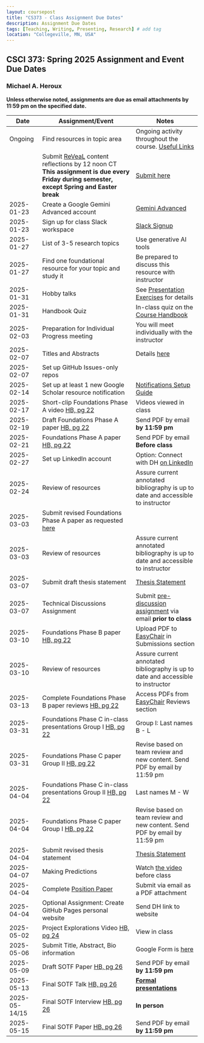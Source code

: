 ```yaml
---
layout: coursepost
title: "CS373 - Class Assignment Due Dates"
description: Assignment Due Dates
tags: [Teaching, Writing, Presenting, Research] # add tag
location: "Collegeville, MN, USA"
---
```


## CSCI 373: Spring 2025 Assignment and Event Due Dates

### Michael A. Heroux

**Unless otherwise noted, assignments are due as email attachments by 11:59 pm on the specified date.**

| **Date** | **Assignment/Event** | **Notes** |
| ---------- | --- | --- |
| Ongoing | Find resources in topic area | Ongoing activity throughout the course. [Useful Links](https://maherou.github.io/Teaching/files/CS373/CS373-Links/) |
|  | Submit [ReVeaL](../RevealDiscussions) content reflections by 12 noon CT **This assignment is due every Friday during semester, except Spring and Easter break** | [Submit here](https://forms.gle/bpY8ZK66sphorVps7)
| 2025-01-23 | Create a Google Gemini Advanced account | [Gemini Advanced](https://gemini.google.com/) |
| 2025-01-23 | Sign up for class Slack workspace | [Slack Signup](https://join.slack.com/t/collegevilles-ldq8458/shared_invite/zt-2ya0rspgi-4mKxAiCJeYtv8p1I~uhKPA)  | 
| 2025-01-27 | List of 3-5 research topics | Use generative AI tools |
| 2025-01-27 | Find one foundational resource for your topic and study it | Be prepared to discuss this resource with instructor |
| 2025-01-31 | Hobby talks | See [Presentation Exercises](https://collegeville.github.io/Orator/PresentationsThatWork/) for details |
| 2025-01-31 | Handbook Quiz | In-class quiz on the [Course Handbook](../CSCI373CourseHandbookLatestEdition.pdf) |
| 2025-02-03 | Preparation for Individual Progress meeting | You will meet individually with the instructor |
| 2025-02-07 | Titles and Abstracts | Details [here](https://collegeville.github.io/Scribe/TitlesAndAbstractsThatWork/) |
| 2025-02-07 | Set up GitHub Issues-only repos| |
| 2025-02-14 | Set up at least 1 new Google Scholar resource notification | [Notifications Setup Guide](./ResourceNotifications.md)
| 2025-02-17 | Short-clip Foundations Phase A video [HB, pg 22](../CSCI373CourseHandbookLatestEdition.pdf) | Videos viewed in class  | 
| 2025-02-19 | Draft Foundations Phase A paper [HB, pg 22](../CSCI373CourseHandbookLatestEdition.pdf) | Send PDF by email **by 11:59 pm** |
| 2025-02-21 | Foundations Phase A paper [HB, pg 22](../CSCI373CourseHandbookLatestEdition.pdf) | Send PDF by email **Before class** |
| 2025-02-27 | Set up LinkedIn account | Option: Connect with DH [on LinkedIn](https://in.linkedin.com/in/michael-heroux-763590) |
| 2025-02-24 | Review of resources | Assure current annotated bibliography is up to date and accessible to instructor |
| 2025-03-03 | Submit revised Foundations Phase A paper as requested [here](https://collegeville.github.io/Scribe/BetterTechnicalWriting/) | |
| 2025-03-03 | Review of resources | Assure current annotated bibliography is up to date and accessible to instructor |
| 2025-03-07 | Submit draft thesis statement | [Thesis Statement](./ThesisStatement.md) |
| 2025-03-07 | Technical Discussions Assignment | Submit [pre-discussion assignment](https://collegeville.github.io/Orator/DiscussionsThatWork/) via email **prior to class** |
| 2025-03-10 | Foundations Phase B paper [HB, pg 22](../CSCI373CourseHandbookLatestEdition.pdf) | Upload PDF to [EasyChair](https://easychair.org/conferences/?conf=spring2025foundations) in Submissions section |
| 2025-03-10 | Review of resources | Assure current annotated bibliography is up to date and accessible to instructor |
| 2025-03-13 | Complete Foundations Phase B paper reviews [HB, pg 22](../CSCI373CourseHandbookLatestEdition.pdf) | Access PDFs from [EasyChair](https://easychair.org/conferences/?conf=spring2025foundations) Reviews section |
| 2025-03-31 | Foundations Phase C in-class presentations Group I [HB, pg 22](../CSCI373CourseHandbookLatestEdition.pdf) | Group I: Last names B - L |
| 2025-03-31 | Foundations Phase C paper Group II [HB, pg 22](../CSCI373CourseHandbookLatestEdition.pdf) | Revise based on team review and new content. Send PDF by email by 11:59 pm |
| 2025-04-04 | Foundations Phase C in-class presentations Group II [HB, pg 22](../CSCI373CourseHandbookLatestEdition.pdf) | Last names M - W | 
| 2025-04-04 | Foundations Phase C paper Group I [HB, pg 22](../CSCI373CourseHandbookLatestEdition.pdf) | Revise based on team review and new content. Send PDF by email by 11:59 pm |
| 2025-04-04 | Submit revised thesis statement | [Thesis Statement](./ThesisStatement.md) |
| 2025-04-07 | Making Predictions | Watch [the video](https://collegeville.github.io/Scribe/PredictionsThatWork/) before class |
| 2025-04-04 | Complete [Position Paper](https://collegeville.github.io/Scribe/PositionPapers/) | Submit via email as a PDF attachment | 
| 2025-04-04 | Optional Assignment: Create GitHub Pages personal website | Send DH link to website |
| 2025-05-02 | Project Explorations Video [HB, pg 24](../CSCI373CourseHandbookLatestEdition.pdf) | View in class |
| 2025-05-06 | Submit Title, Abstract, Bio information | Google Form is [here](https://forms.gle/d6xJTCqofyq4jXGh8) |
| 2025-05-09 | Draft SOTF Paper [HB, pg 26](../CSCI373CourseHandbookLatestEdition.pdf) | Send PDF by email **by 11:59 pm** |
| 2025-05-13 | Final SOTF Talk [HB, pg 26](../CSCI373CourseHandbookLatestEdition.pdf) | [**Formal presentations**](../2025-Fall-Final-Presentation-Schedule) |
| 2025-05-14/15 | Final SOTF Interview [HB, pg 26](../CSCI373CourseHandbookLatestEdition.pdf) | **In person** |
| 2025-05-15 | Final SOTF Paper [HB, pg 26](../CSCI373CourseHandbookLatestEdition.pdf) | Send PDF by email **by 11:59 pm** |
